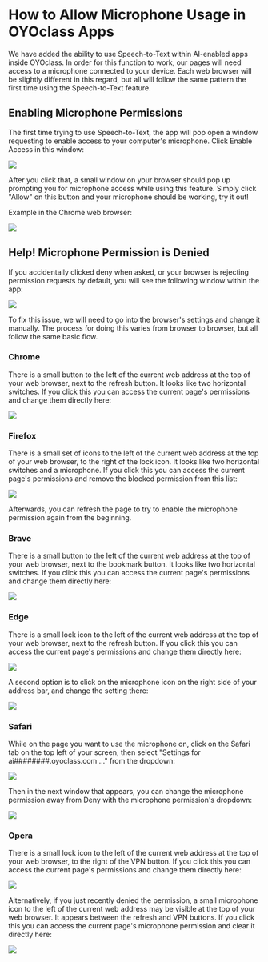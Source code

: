 # How to Allow Microphone Usage in OYOclass Apps

We have added the ability to use Speech-to-Text within AI-enabled apps inside OYOclass. In order for this function to work, our pages will need access to a microphone connected to your device. Each web browser will be slightly different in this regard, but all will follow the same pattern the first time using the Speech-to-Text feature.

## Enabling Microphone Permissions

The first time trying to use Speech-to-Text, the app will pop open a window requesting to enable access to your computer's microphone. Click Enable Access in this window:

<img src="./assets/img/enable.png">

After you click that, a small window on your browser should pop up prompting you for microphone access while using this feature. Simply click "Allow" on this button and your microphone should be working, try it out!

Example in the Chrome web browser:


<img src="./assets/img/allow.png">

## Help! Microphone Permission is Denied

If you accidentally clicked deny when asked, or your browser is rejecting permission requests by default, you will see the following window within the app:

<img src="./assets/img/perm-denied.png">

To fix this issue, we will need to go into the browser's settings and change it manually. The process for doing this varies from browser to browser, but all follow the same basic flow.

### Chrome

There is a small button to the left of the current web address at the top of your web browser, next to the refresh button. It looks like two horizontal switches. If you click this you can access the current page's permissions and change them directly here:

<img src="./assets/img/chrome.png">

### Firefox

There is a small set of icons to the left of the current web address at the top of your web browser, to the right of the lock icon. It looks like two horizontal switches and a microphone. If you click this you can access the current page's permissions and remove the blocked permission from this list:

<img src="./assets/img/firefox.png">

Afterwards, you can refresh the page to try to enable the microphone permission again from the beginning.

### Brave

There is a small button to the left of the current web address at the top of your web browser, next to the bookmark button. It looks like two horizontal switches. If you click this you can access the current page's permissions and change them directly here:

<img src="./assets/img/brave.png">

### Edge

There is a small lock icon to the left of the current web address at the top of your web browser, next to the refresh button. If you click this you can access the current page's permissions and change them directly here:

<img src="./assets/img/edge1.png">

A second option is to click on the microphone icon on the right side of your address bar, and change the setting there:

<img src="./assets/img/edge2.png">

### Safari

While on the page you want to use the microphone on, click on the Safari tab on the top left of your screen, then select "Settings for ai########.oyoclass.com ..." from the dropdown:

<img src="./assets/img/safari1.png">

Then in the next window that appears, you can change the microphone permission away from Deny with the microphone permission's dropdown:

<img src="./assets/img/safari2.png">

### Opera

There is a small lock icon to the left of the current web address at the top of your web browser, to the right of the VPN button. If you click this you can access the current page's permissions and change them directly here:

<img src="./assets/img/opera1.png">

Alternatively, if you just recently denied the permission, a small microphone icon to the left of the current web address may be visible at the top of your web browser. It appears between the refresh and VPN buttons.  If you click this you can access the current page's microphone permission and clear it directly here:

<img src="./assets/img/opera2.png">